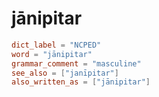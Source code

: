 # jānipitar

``` toml
dict_label = "NCPED"
word = "jānipitar"
grammar_comment = "masculine"
see_also = ["janīpitar"]
also_written_as = ["jānipitar"]
```

